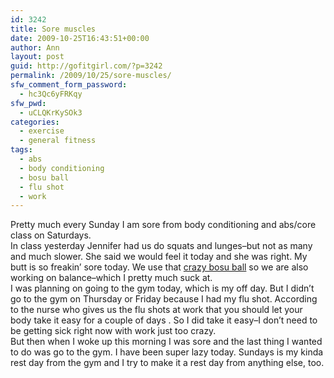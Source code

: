 ```yaml
---
id: 3242
title: Sore muscles
date: 2009-10-25T16:43:51+00:00
author: Ann
layout: post
guid: http://gofitgirl.com/?p=3242
permalink: /2009/10/25/sore-muscles/
sfw_comment_form_password:
  - hc3Qc6yFRKqy
sfw_pwd:
  - uCLQKrKySOk3
categories:
  - exercise
  - general fitness
tags:
  - abs
  - body conditioning
  - bosu ball
  - flu shot
  - work
---
```

Pretty much every Sunday I am sore from body conditioning and abs/core class on Saturdays.  
In class yesterday Jennifer had us do squats and lunges&#8211;but not as many and much slower. She said we would feel it today and she was right. My butt is so freakin&#8217; sore today. We use that [crazy bosu ball](http://www.bosu.com/scripts/cgiip.exe/WService=BOSU/story.html) so we are also working on balance&#8211;which I pretty much suck at.  
I was planning on going to the gym today, which is my off day. But I didn&#8217;t go to the gym on Thursday or Friday because I had my flu shot. According to the nurse who gives us the flu shots at work that you should let your body take it easy for a couple of days . So I did take it easy&#8211;I don&#8217;t need to be getting sick right now with work just too crazy.  
But then when I woke up this morning I was sore and the last thing I wanted to do was go to the gym. I have been super lazy today. Sundays is my kinda rest day from the gym and I try to make it a rest day from anything else, too.